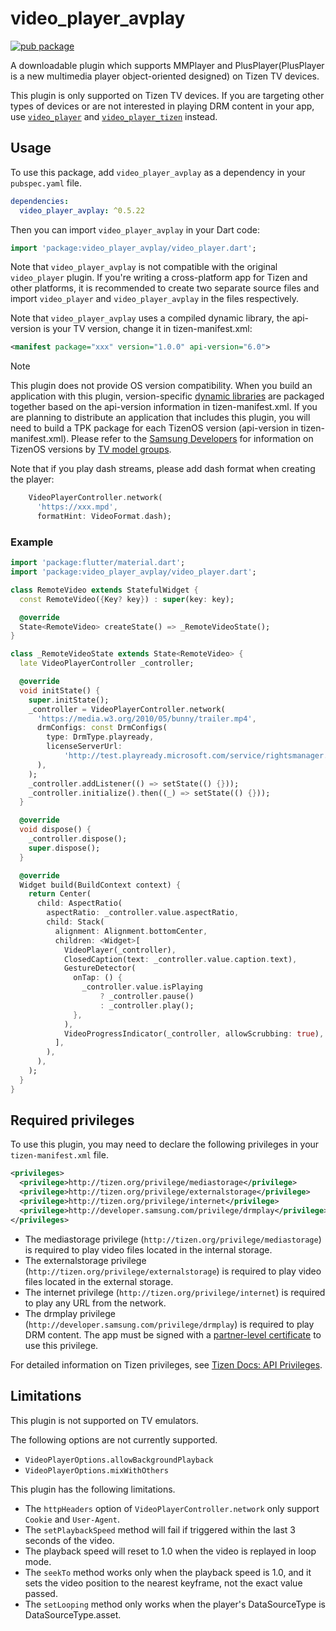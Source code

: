 # video_player_avplay

[![pub package](https://img.shields.io/pub/v/video_player_avplay.svg)](https://pub.dev/packages/video_player_avplay)

A downloadable plugin which supports MMPlayer and PlusPlayer(PlusPlayer is a new multimedia player object-oriented designed) on Tizen TV devices.

This plugin is only supported on Tizen TV devices. If you are targeting other types of devices or are not interested in playing DRM content in your app, use [`video_player`](https://pub.dev/packages/video_player) and [`video_player_tizen`](https://pub.dev/packages/video_player_tizen) instead.

## Usage

To use this package, add `video_player_avplay` as a dependency in your `pubspec.yaml` file.

```yaml
dependencies:
  video_player_avplay: ^0.5.22
```

Then you can import `video_player_avplay` in your Dart code:

```dart
import 'package:video_player_avplay/video_player.dart';
```

Note that `video_player_avplay` is not compatible with the original `video_player` plugin. If you're writing a cross-platform app for Tizen and other platforms, it is recommended to create two separate source files and import `video_player` and `video_player_avplay` in the files respectively.

Note that `video_player_avplay` uses a compiled dynamic library, the api-version is your TV version, change it in tizen-manifest.xml:

```xml
<manifest package="xxx" version="1.0.0" api-version="6.0">
```

> [!NOTE]
> This plugin does not provide OS version compatibility.
> When you build an application with this plugin, version-specific [dynamic libraries](https://github.com/flutter-tizen/plugins/tree/master/packages/video_player_avplay/tizen/lib/armel) are packaged together based on the api-version information in tizen-manifest.xml. 
> If you are planning to distribute an application that includes this plugin, you will need to build a TPK package for each TizenOS version (api-version in tizen-manifest.xml). Please refer to the [Samsung Developers](https://developer.samsung.com/smarttv/develop) for information on TizenOS versions by [TV model groups](https://developer.samsung.com/smarttv/develop/specifications/tv-model-groups.html).

Note that if you play dash streams, please add dash format when creating the player:
```dart
    VideoPlayerController.network(
      'https://xxx.mpd',
      formatHint: VideoFormat.dash);
```

### Example

```dart
import 'package:flutter/material.dart';
import 'package:video_player_avplay/video_player.dart';

class RemoteVideo extends StatefulWidget {
  const RemoteVideo({Key? key}) : super(key: key);

  @override
  State<RemoteVideo> createState() => _RemoteVideoState();
}

class _RemoteVideoState extends State<RemoteVideo> {
  late VideoPlayerController _controller;

  @override
  void initState() {
    super.initState();
    _controller = VideoPlayerController.network(
      'https://media.w3.org/2010/05/bunny/trailer.mp4',
      drmConfigs: const DrmConfigs(
        type: DrmType.playready,
        licenseServerUrl:
            'http://test.playready.microsoft.com/service/rightsmanager.asmx',
      ),
    );
    _controller.addListener(() => setState(() {}));
    _controller.initialize().then((_) => setState(() {}));
  }

  @override
  void dispose() {
    _controller.dispose();
    super.dispose();
  }

  @override
  Widget build(BuildContext context) {
    return Center(
      child: AspectRatio(
        aspectRatio: _controller.value.aspectRatio,
        child: Stack(
          alignment: Alignment.bottomCenter,
          children: <Widget>[
            VideoPlayer(_controller),
            ClosedCaption(text: _controller.value.caption.text),
            GestureDetector(
              onTap: () {
                _controller.value.isPlaying
                    ? _controller.pause()
                    : _controller.play();
              },
            ),
            VideoProgressIndicator(_controller, allowScrubbing: true),
          ],
        ),
      ),
    );
  }
}
```

## Required privileges

To use this plugin, you may need to declare the following privileges in your `tizen-manifest.xml` file.

```xml
<privileges>
  <privilege>http://tizen.org/privilege/mediastorage</privilege>
  <privilege>http://tizen.org/privilege/externalstorage</privilege>
  <privilege>http://tizen.org/privilege/internet</privilege>
  <privilege>http://developer.samsung.com/privilege/drmplay</privilege>
</privileges>
```

- The mediastorage privilege (`http://tizen.org/privilege/mediastorage`) is required to play video files located in the internal storage.
- The externalstorage privilege (`http://tizen.org/privilege/externalstorage`) is required to play video files located in the external storage.
- The internet privilege (`http://tizen.org/privilege/internet`) is required to play any URL from the network.
- The drmplay privilege (`http://developer.samsung.com/privilege/drmplay`) is required to play DRM content. The app must be signed with a [partner-level certificate](https://docs.tizen.org/application/dotnet/get-started/certificates/creating-certificates) to use this privilege.

For detailed information on Tizen privileges, see [Tizen Docs: API Privileges](https://docs.tizen.org/application/dotnet/get-started/api-privileges).

## Limitations

This plugin is not supported on TV emulators.

The following options are not currently supported.

- `VideoPlayerOptions.allowBackgroundPlayback`
- `VideoPlayerOptions.mixWithOthers`

This plugin has the following limitations.

- The `httpHeaders` option of `VideoPlayerController.network` only support `Cookie` and `User-Agent`.
- The `setPlaybackSpeed` method will fail if triggered within the last 3 seconds of the video.
- The playback speed will reset to 1.0 when the video is replayed in loop mode.
- The `seekTo` method works only when the playback speed is 1.0, and it sets the video position to the nearest keyframe, not the exact value passed.
- The `setLooping` method only works when the player's DataSourceType is DataSourceType.asset.
